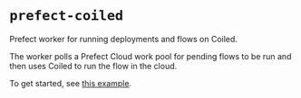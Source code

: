 # `prefect-coiled`

Prefect worker for running deployments and flows on Coiled.

The worker polls a Prefect Cloud work pool for pending flows to be run and then uses Coiled to run the flow in the cloud.

To get started, see [this example](example/README.md).
